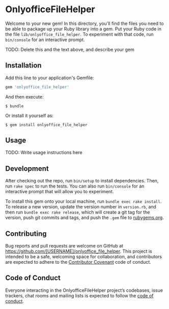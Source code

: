 # OnlyofficeFileHelper

Welcome to your new gem! In this directory, you'll find the files you need to be able to package up your Ruby library into a gem. Put your Ruby code in the file `lib/onlyoffice_file_helper`. To experiment with that code, run `bin/console` for an interactive prompt.

TODO: Delete this and the text above, and describe your gem

## Installation

Add this line to your application's Gemfile:

```ruby
gem 'onlyoffice_file_helper'
```

And then execute:

    $ bundle

Or install it yourself as:

    $ gem install onlyoffice_file_helper

## Usage

TODO: Write usage instructions here

## Development

After checking out the repo, run `bin/setup` to install dependencies. Then, run `rake spec` to run the tests. You can also run `bin/console` for an interactive prompt that will allow you to experiment.

To install this gem onto your local machine, run `bundle exec rake install`. To release a new version, update the version number in `version.rb`, and then run `bundle exec rake release`, which will create a git tag for the version, push git commits and tags, and push the `.gem` file to [rubygems.org](https://rubygems.org).

## Contributing

Bug reports and pull requests are welcome on GitHub at https://github.com/[USERNAME]/onlyoffice_file_helper. This project is intended to be a safe, welcoming space for collaboration, and contributors are expected to adhere to the [Contributor Covenant](http://contributor-covenant.org) code of conduct.

## Code of Conduct

Everyone interacting in the OnlyofficeFileHelper project’s codebases, issue trackers, chat rooms and mailing lists is expected to follow the [code of conduct](https://github.com/[USERNAME]/onlyoffice_file_helper/blob/master/CODE_OF_CONDUCT.md).
